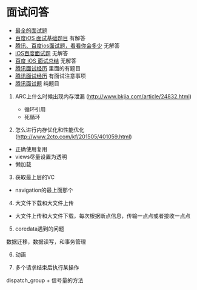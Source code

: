 # 面试问答

* [最全的面试题](http://blog.csdn.net/qq_31810357/article/details/49272339)
* [百度iOS 面试基础题目](http://www.jianshu.com/p/4d7292741f53)  有解答
* [腾讯、百度ios面试题，看看你会多少](http://www.cocoachina.com/bbs/read.php?tid=288724) 无解答
* [iOS百度面试题](http://www.jianshu.com/p/740e11d79f94) 无解答
* [百度 iOS 面试总结](http://ios.jobbole.com/82855/) 无解答
* [腾讯面试经历](http://www.cnblogs.com/zhangzhex/p/4947838.html)  里面的有题目
* [腾讯面试经历](http://developer.51cto.com/art/201507/484811.htm) 有面试注意事项
* [腾讯面试题](http://blog.csdn.net/jiangyiaxiu/article/details/20646405) 纯题目


1. ARC上什么时候出现内存泄漏
   (http://www.bkjia.com/article/24832.html)
   * 循环引用
   * 死循环

2. 怎么进行内存优化和性能优化
  (http://www.2cto.com/kf/201505/401059.html)
  * 正确使用复用
  * views尽量设置为透明
  * 懒加载

3. 获取最上层的VC

  * navigation的最上面那个

4. 大文件下载和大文件上传

  * 大文件上传和大文件下载，每次根据断点信息，传输一点点或者接收一点点

5. coredata遇到的问题

  数据迁移，数据读写，和事务管理

6. 动画


7. 多个请求结束后执行某操作

  dispatch_group + 信号量的方法
